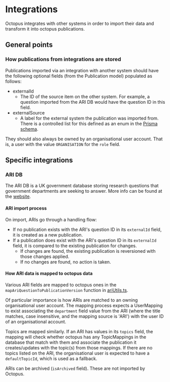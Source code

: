 # Integrations

Octopus integrates with other systems in order to import their data and transform it into octopus publications.

## General points

### How publications from integrations are stored

Publications imported via an integration with another system should have the following optional fields (from the Publication model) populated as follows:

-   externalId
    -   The ID of the source item on the other system. For example, a question imported from the ARI DB would have the question ID in this field.
-   externalSource
    -   A label for the external system the publication was imported from. There is a controlled list for this defined as an enum in the [Prisma schema](../../../prisma/schema.prisma).

They should also always be owned by an organisational user account. That is, a user with the value `ORGANISATION` for the `role` field.

## Specific integrations

### ARI DB

The ARI DB is a UK government database storing research questions that government departments are seeking to answer. More info can be found at the [website](https://ari.org.uk/).

#### ARI import process

On import, ARIs go through a handling flow:

-   If no publication exists with the ARI's question ID in its `externalId` field, it is created as a new publication.
-   If a publication does exist with the ARI's question ID in its `externalId` field, it is compared to the existing publication for changes.
    -   If changes are found, the existing publication is reversioned with those changes applied.
    -   If no changes are found, no action is taken.

#### How ARI data is mapped to octopus data

Various ARI fields are mapped to octopus ones in the `mapAriQuestionToPublicationVersion` function in [ariUtils.ts](./ariUtils.ts).

Of particular importance is how ARIs are matched to an owning organisational user account. The mapping process expects a UserMapping to exist associating the `department` field value from the ARI (where the title matches, case insensitive, and the mapping source is 'ARI') with the user ID of an organisational account.

Topics are mapped similarly. If an ARI has values in its `topics` field, the mapping will check whether octopus has any TopicMappings in the database that match with them and associate the publication it creates/updates with the topic(s) from those mappings. If there are no topics listed on the ARI, the organisational user is expected to have a `defaultTopicId`, which is used as a fallback.

ARIs can be archived (`isArchived` field). These are not imported by Octopus.

